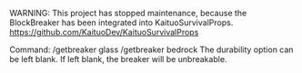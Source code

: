 WARNING: This project has stopped maintenance, because the BlockBreaker has been integrated into KaituoSurvivalProps.
https://github.com/KaituoDev/KaituoSurvivalProps

Command:
/getbreaker glass <durability>
/getbreaker bedrock <durability>
The durability option can be left blank. If left blank, the breaker will be unbreakable.
